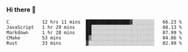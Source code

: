 ### Hi there 👋

<!--
**WShiBin/WShiBin** is a ✨ _special_ ✨ repository because its `README.md` (this file) appears on your GitHub profile.

Here are some ideas to get you started:

- 🔭 I’m currently working on ...
- 🌱 I’m currently learning ...
- 👯 I’m looking to collaborate on ...
- 🤔 I’m looking for help with ...
- 💬 Ask me about ...
- 📫 How to reach me: ...
- 😄 Pronouns: ...
- ⚡ Fun fact: ...
-->

<!--START_SECTION:waka-->
```text
C            12 hrs 11 mins  ████████████████▓░░░░░░░░   66.23 % 
JavaScript   1 hr 29 mins    ██░░░░░░░░░░░░░░░░░░░░░░░   08.13 % 
Markdown     1 hr 28 mins    ██░░░░░░░░░░░░░░░░░░░░░░░   07.99 % 
CMake        53 mins         █▒░░░░░░░░░░░░░░░░░░░░░░░   04.86 % 
Rust         33 mins         ▓░░░░░░░░░░░░░░░░░░░░░░░░   02.99 % 
```
<!--END_SECTION:waka-->
